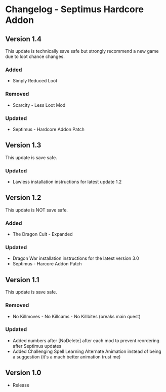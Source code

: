 # Changelog - Septimus Hardcore Addon 

## Version 1.4
This update is technically save safe but strongly recommend a new game due to loot chance changes.
### Added
- Simply Reduced Loot
### Removed
- Scarcity - Less Loot Mod
### Updated
- Septimus - Hardcore Addon Patch

## Version 1.3
This update is save safe.
### Updated
- Lawless installation instructions for latest update 1.2

## Version 1.2
This update is NOT save safe.
### Added
- The Dragon Cult - Expanded
### Updated
- Dragon War installation instructions for the latest version 3.0
- Septimus - Harcore Addon Patch

## Version 1.1
This update is save safe.
### Removed
- No Killmoves - No Killcams - No Killbites (breaks main quest)
### Updated
- Added numbers after [NoDelete] after each mod to prevent reordering after Septimus updates
- Added Challenging Spell Learning Alternate Animation instead of being a suggestion (it's a much better animation trust me)

## Version 1.0
- Release
